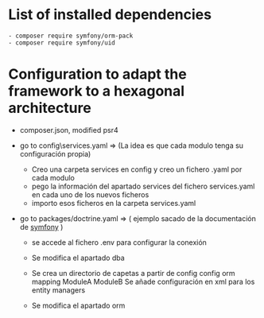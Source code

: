 # List of installed dependencies

```
- composer require symfony/orm-pack
- composer require symfony/uid

```


# Configuration to adapt the framework to a hexagonal architecture

- composer.json, modified psr4
- go to config\services.yaml => (La idea es que cada modulo tenga su configuración propia)
    - Creo una carpeta services en config y creo un fichero .yaml por cada modulo
    - pego la información del apartado services del fichero services.yaml en cada uno de los nuevos ficheros
    - importo esos ficheros en la carpeta services.yaml

- go to packages/doctrine.yaml => ( ejemplo sacado de la documentación de [symfony](https://symfony.com/doc/6.0/doctrine/multiple_entity_managers.html) )
    - se accede al fichero .env para configurar la conexión
    - Se modifica el apartado dba
    - Se crea un directorio de capetas a partir de config
        config 
            orm 
                mapping
                    ModuleA
                    ModuleB
        Se añade configuración en xml para los entity managers

    - Se modifica el apartado orm





